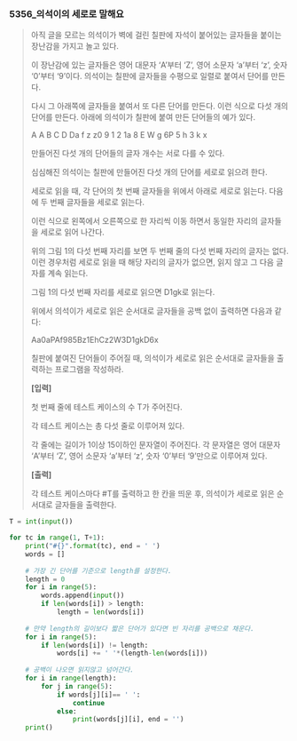 ### 5356_의석이의 세로로 말해요

> 아직 글을 모르는 의석이가 벽에 걸린 칠판에 자석이 붙어있는 글자들을 붙이는 장난감을 가지고 놀고 있다.
>
> 이 장난감에 있는 글자들은 영어 대문자 ‘A’부터 ‘Z’, 영어 소문자 ‘a’부터 ‘z’, 숫자 ‘0’부터 ‘9’이다. 의석이는 칠판에 글자들을 수평으로 일렬로 붙여서 단어를 만든다.
>
> 다시 그 아래쪽에 글자들을 붙여서 또 다른 단어를 만든다. 이런 식으로 다섯 개의 단어를 만든다. 아래에 의석이가 칠판에 붙여 만든 단어들의 예가 있다.
>  
>
> A A B C D Da f z z0 9 1 2 1a 8 E W g 6P 5 h 3 k x
>
>  
>
> 만들어진 다섯 개의 단어들의 글자 개수는 서로 다를 수 있다.
>  
>
> 심심해진 의석이는 칠판에 만들어진 다섯 개의 단어를 세로로 읽으려 한다.
>
> 세로로 읽을 때, 각 단어의 첫 번째 글자들을 위에서 아래로 세로로 읽는다. 다음에 두 번째 글자들을 세로로 읽는다.
>
> 이런 식으로 왼쪽에서 오른쪽으로 한 자리씩 이동 하면서 동일한 자리의 글자들을 세로로 읽어 나간다.
>
> 위의 그림 1의 다섯 번째 자리를 보면 두 번째 줄의 다섯 번째 자리의 글자는 없다. 이런 경우처럼 세로로 읽을 때 해당 자리의 글자가 없으면, 읽지 않고 그 다음 글자를 계속 읽는다.
>
> 그림 1의 다섯 번째 자리를 세로로 읽으면 D1gk로 읽는다.
>
> 위에서 의석이가 세로로 읽은 순서대로 글자들을 공백 없이 출력하면 다음과 같다:
>
>  
>
> Aa0aPAf985Bz1EhCz2W3D1gkD6x
>
>  
>
> 칠판에 붙여진 단어들이 주어질 때, 의석이가 세로로 읽은 순서대로 글자들을 출력하는 프로그램을 작성하라.
>
>  
>
> **[입력]**
>
> 첫 번째 줄에 테스트 케이스의 수 T가 주어진다.
>  
>
> 각 테스트 케이스는 총 다섯 줄로 이루어져 있다.
>
> 각 줄에는 길이가 1이상 15이하인 문자열이 주어진다. 각 문자열은 영어 대문자 ‘A’부터 ‘Z’, 영어 소문자 ‘a’부터 ‘z’, 숫자 ‘0’부터 ‘9’만으로 이루어져 있다.
>  
>
> **[출력]**
>
> 각 테스트 케이스마다 #T를 출력하고 한 칸을 띄운 후, 의석이가 세로로 읽은 순서대로 글자들을 출력한다.



```python
T = int(input())

for tc in range(1, T+1):
    print("#{}".format(tc), end = ' ')
    words = []
	
    # 가장 긴 단어를 기준으로 length를 설정한다.
    length = 0
    for i in range(5):
        words.append(input())
        if len(words[i]) > length:
            length = len(words[i])
	
    # 만약 length의 길이보다 짧은 단어가 있다면 빈 자리를 공백으로 채운다.
    for i in range(5):
        if len(words[i]) != length:
            words[i] += ' '*(length-len(words[i]))
            
    # 공백이 나오면 읽지않고 넘어간다.
    for i in range(length):
        for j in range(5):
            if words[j][i]== ' ':
                continue
            else:
                print(words[j][i], end = '')
    print()

```

